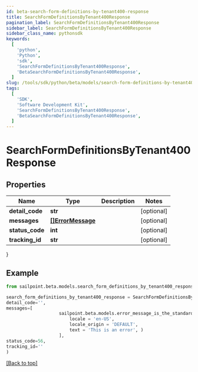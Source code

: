 ```yaml
---
id: beta-search-form-definitions-by-tenant400-response
title: SearchFormDefinitionsByTenant400Response
pagination_label: SearchFormDefinitionsByTenant400Response
sidebar_label: SearchFormDefinitionsByTenant400Response
sidebar_class_name: pythonsdk
keywords:
  [
    'python',
    'Python',
    'sdk',
    'SearchFormDefinitionsByTenant400Response',
    'BetaSearchFormDefinitionsByTenant400Response',
  ]
slug: /tools/sdk/python/beta/models/search-form-definitions-by-tenant400-response
tags:
  [
    'SDK',
    'Software Development Kit',
    'SearchFormDefinitionsByTenant400Response',
    'BetaSearchFormDefinitionsByTenant400Response',
  ]
---
```


# SearchFormDefinitionsByTenant400Response

## Properties

| Name | Type | Description | Notes |
| --- | --- | --- | --- |
| **detail_code** | **str** |  | [optional] |
| **messages** | [**[]ErrorMessage**](error-message) |  | [optional] |
| **status_code** | **int** |  | [optional] |
| **tracking_id** | **str** |  | [optional] |

}

## Example

```python
from sailpoint.beta.models.search_form_definitions_by_tenant400_response import SearchFormDefinitionsByTenant400Response

search_form_definitions_by_tenant400_response = SearchFormDefinitionsByTenant400Response(
detail_code='',
messages=[
                    sailpoint.beta.models.error_message_is_the_standard_api_error_response_message_type/.ErrorMessage is the standard API error response message type.(
                        locale = 'en-US',
                        locale_origin = 'DEFAULT',
                        text = 'This is an error', )
                    ],
status_code=56,
tracking_id=''
)

```

[[Back to top]](#)

